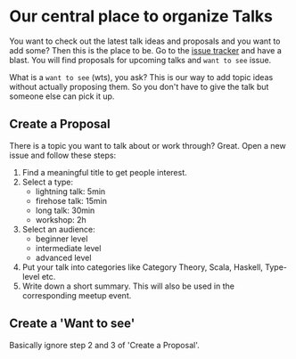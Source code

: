 # Our central place to organize Talks
You want to check out the latest talk ideas and proposals and you want to add some? Then this is the place to be. Go to the   [issue tracker](https://github.com/lambda-pi-meetup/talks/issues) and have a blast. You will find proposals for upcoming talks and `want to see` issue. 

What is a `want to see` (wts), you ask? This is our way to add topic ideas without actually proposing them. So you don't have to give the talk but someone else can pick it up.

## Create a Proposal
There is a topic you want to talk about or work through? Great. Open a new issue and follow these steps:

 1. Find a meaningful title to get people interest.
 2. Select a type:
     - lightning talk: 5min
     - firehose talk: 15min
     - long talk: 30min
     - workshop: 2h
 3. Select an audience:
     - beginner level
     - intermediate level
     - advanced level
 4. Put your talk into categories like Category Theory, Scala, Haskell, Type-level etc.
 5. Write down a short summary. This will also be used in the corresponding meetup event.

## Create a 'Want to see'
Basically ignore step 2 and 3 of 'Create a Proposal'.
